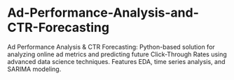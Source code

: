 # Ad-Performance-Analysis-and-CTR-Forecasting
Ad Performance Analysis &amp; CTR Forecasting: Python-based solution for analyzing online ad metrics and predicting future Click-Through Rates using advanced data science techniques. Features EDA, time series analysis, and SARIMA modeling.
